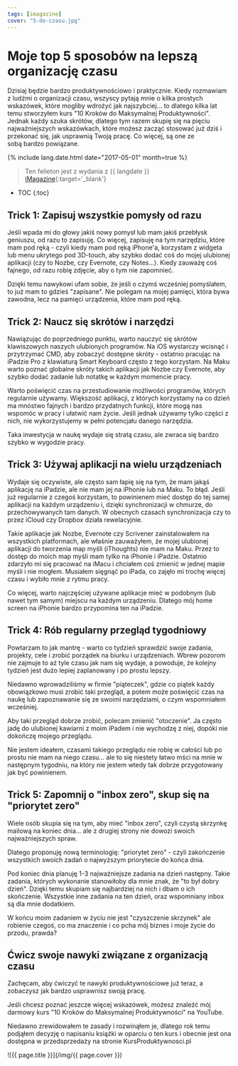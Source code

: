```yaml
---
tags: [imagazine]
cover: "5-do-czasu.jpg"
---
```


# Moje top 5 sposobów na lepszą organizację czasu

Dzisiaj będzie bardzo produktywnościowo i praktycznie. Kiedy rozmawiam z ludźmi o organizacji czasu, wszyscy pytają mnie o kilka prostych wskazówek, które mogliby wdrożyć jak najszybciej... to dlatego kilka lat temu stworzyłem kurs "10 Kroków do Maksymalnej Produktywności". Jednak każdy szuka skrótów, dlatego tym razem skupię się na pięciu najważniejszych wskazówkach, które możesz zacząć stosować już dziś i przekonać się, jak usprawnią Twoją pracę. Co więcej, są one ze sobą bardzo powiązane.

<!--More-->

{% include lang.date.html date="2017-05-01" month=true %}

> Ten felieton jest z wydania z {{ langdate }} [iMagazine](https://imagazine.pl){:target='_blank'}

* TOC
{:toc}

## Trick 1: Zapisuj wszystkie pomysły od razu

Jeśli wpada mi do głowy jakiś nowy pomysł lub mam jakiś przebłysk geniuszu, od razu to zapisuję. Co więcej, zapisuję na tym narzędziu, które mam pod ręką - czyli kiedy mam pod ręką iPhone'a, korzystam z widgeta lub menu ukrytego pod 3D-touch, aby szybko dodać coś do mojej ulubionej aplikacji (czy to Nozbe, czy Evernote, czy Notes...). Kiedy zauważę coś fajnego, od razu robię zdjęcie, aby o tym nie zapomnieć.

Dzięki temu nawykowi ufam sobie, że jeśli o czymś wcześniej pomyślałem, to już mam to gdzieś "zapisane". Nie polegam na mojej pamięci, która bywa zawodna, lecz na pamięci urządzenia, które mam pod ręką.

## Trick 2: Naucz się skrótów i narzędzi

Nawiązując do poprzedniego punktu, warto nauczyć się skrótów klawiszowych naszych ulubionych programów. Na iOS wystarczy wcisnąć i przytrzymać CMD, aby zobaczyć dostępne skróty - ostatnio pracując na iPadzie Pro z klawiaturą Smart Keyboard często z tego korzystam. Na Maku warto poznać globalne skróty takich aplikacji jak Nozbe czy Evernote, aby szybko dodać zadanie lub notatkę w każdym momencie pracy.

Warto poświęcić czas na przestudiowanie możliwości programów, których regularnie używamy. Większość aplikacji, z których korzystamy na co dzień ma mnóstwo fajnych i bardzo przydatnych funkcji, które mogą nas wspomóc w pracy i ułatwić nam życie. Jeśli jednak używamy tylko części z nich, nie wykorzystujemy w pełni potencjału danego narzędzia.

Taka inwestycja w naukę wydaje się stratą czasu, ale zwraca się bardzo szybko w wygodzie pracy.

## Trick 3: Używaj aplikacji na wielu urządzeniach

Wydaje się oczywiste, ale często sam łapię się na tym, że mam jakąś aplikację na iPadzie, ale nie mam jej na iPhonie lub na Maku. To błąd. Jeśli już regularnie z czegoś korzystam, to powinienem mieć dostęp do tej samej aplikacji na każdym urządzeniu i, dzięki synchronizacji w chmurze, do przechowywanych tam danych. W obecnych czasach synchronizacja czy to przez iCloud czy Dropbox działa rewelacyjnie.

Takie aplikacje jak Nozbe, Evernote czy Scrivener zainstalowałem na wszystkich platformach, ale właśnie zauważyłem, że mojej ulubionej aplikacji do tworzenia map myśli (iThoughts) nie mam na Maku. Przez to dostęp do moich map myśli mam tylko na iPhonie i iPadzie. Ostatnio zdarzyło mi się pracować na iMacu i chciałem coś zmienić w jednej mapie myśli i nie mogłem. Musiałem sięgnąć po iPada, co zajęło mi trochę więcej czasu i wybiło mnie z rytmu pracy.

Co więcej, warto najczęściej używane aplikacje mieć w podobnym (lub nawet tym samym) miejscu na każdym urządzeniu. Dlatego mój home screen na iPhonie bardzo przypomina ten na iPadzie.

## Trick 4: Rób regularny przegląd tygodniowy

Powtarzam to jak mantrę - warto co tydzień sprawdzić swoje zadania, projekty, cele i zrobić porządek na biurku i urządzeniach. Wbrew pozorom nie zajmuje to aż tyle czasu jak nam się wydaje, a powoduje, że kolejny tydzień jest dużo lepiej zaplanowany i po prostu lepszy.

Niedawno wprowadziliśmy w firmie "piąteczek", gdzie co piątek każdy obowiązkowo musi zrobić taki przegląd, a potem może poświęcić czas na naukę lub zapoznawanie się ze swoimi narzędziami, o czym wspomniałem wcześniej.

Aby taki przegląd dobrze zrobić, polecam zmienić "otoczenie". Ja często jadę do ulubionej kawiarni z moim iPadem i nie wychodzę z niej, dopóki nie dokończę mojego przeglądu.

Nie jestem ideałem, czasami takiego przeglądu nie robię w całości lub po prostu nie mam na niego czasu... ale to się niestety łatwo mści na mnie w następnym tygodniu, na który nie jestem wtedy tak dobrze przygotowany jak być powinienem.

## Trick 5: Zapomnij o "inbox zero", skup się na "priorytet zero"

Wiele osób skupia się na tym, aby mieć "inbox zero", czyli czystą skrzynkę mailową na koniec dnia... ale z drugiej strony nie dowozi swoich najważniejszych spraw.

Dlatego proponuję nową terminologię: "priorytet zero" - czyli zakończenie wszystkich swoich zadań o najwyższym priorytecie do końca dnia.

Pod koniec dnia planuję 1-3 najważniejsze zadania na dzień następny. Takie zadania, których wykonanie stanowiłoby dla mnie znak, że "to był dobry dzień". Dzięki temu skupiam się najbardziej na nich i dbam o ich skończenie. Wszystkie inne zadania na ten dzień, oraz wspomniany inbox są dla mnie dodatkiem.

W końcu moim zadaniem w życiu nie jest "czyszczenie skrzynek" ale robienie czegoś, co ma znaczenie i co pcha mój biznes i moje życie do przodu, prawda?

## Ćwicz swoje nawyki związane z organizacją czasu

Zachęcam, aby ćwiczyć te nawyki produktywnościowe już teraz, a zobaczysz jak bardzo usprawnisz swoją pracę.

Jeśli chcesz poznać jeszcze więcej wskazówek, możesz znaleźć mój darmowy kurs "10 Kroków do Maksymalnej Produktywności" na YouTube. 
  
Niedawno zrewidowałem te zasady i rozwinąłem je, dlatego rok temu podjąłem decyzję o napisaniu książki w oparciu o ten kurs i obecnie jest ona dostępna w przedsprzedaży na stronie KursProduktywnosci.pl

![{{ page.title }}](/img/{{ page.cover }})

[n]: https://nozbe.com/pl/?a=mike